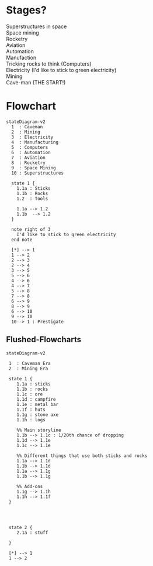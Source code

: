 # Stages?
Superstructures in space<br>
Space mining<br>
Rocketry<br>
Aviation<br>
Automation<br>
Manufaction<br>
Tricking rocks to think (Computers)<br>
Electricity (I'd like to stick to green electricity)<br>
Mining<br>
Cave-man (THE START!)

# Flowchart
```mermaid
stateDiagram-v2
  1  : Caveman
  2  : Mining
  3  : Electricity
  4  : Manufacturing
  5  : Computers
  6  : Automation
  7  : Aviation
  8  : Rocketry
  9  : Space Mining
  10 : Superstructures

  state 1 {
    1.1a : Sticks
    1.1b : Rocks
    1.2  : Tools

    1.1a --> 1.2
    1.1b  --> 1.2
  }

  note right of 3
    I'd like to stick to green electricity
  end note

  [*] --> 1
  1 --> 2
  2 --> 3
  2 --> 4
  3 --> 5
  5 --> 6
  4 --> 6
  4 --> 7
  5 --> 8
  7 --> 8
  6 --> 9
  8 --> 9
  6 --> 10
  9 --> 10
  10--> 1 : Prestigate
```

## Flushed-Flowcharts
```mermaid
stateDiagram-v2

 1  : Caveman Era
 2  : Mining Era

 state 1 {
    1.1a : sticks
    1.1b : rocks
    1.1c : ore
    1.1d : campfire
    1.1e : metal bar
    1.1f : huts
    1.1g : stone axe
    1.1h : logs

    %% Main storyline
    1.1b --> 1.1c : 1/20th chance of dropping
    1.1d --> 1.1e
    1.1c --> 1.1e

    %% Different things that use both sticks and rocks
    1.1a --> 1.1d
    1.1b --> 1.1d
    1.1a --> 1.1g
    1.1b --> 1.1g

    %% Add-ons
    1.1g --> 1.1h
    1.1h --> 1.1f
 }




 state 2 {
    2.1a : stuff

 }

 [*] --> 1
 1 --> 2
```
